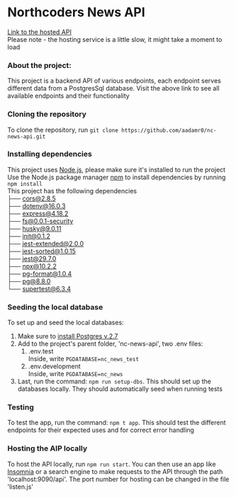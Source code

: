 # Northcoders News API

[Link to the hosted API](https://nc-news-api-ffu7.onrender.com/api)<br>
Please note - the hosting service is a little slow, it might take a moment to load<br>

### About the project:<br>

This project is a backend API of various endpoints, each endpoint serves different data from a PostgresSql database. Visit the above link to see all available endpoints and their functionality<br>

### Cloning the repository<br>

To clone the repository, run `git clone https://github.com/aadamr0/nc-news-api.git`<br>

### Installing dependencies <br>

This project uses [Node.js](https://nodejs.org/en), please make sure it's installed to run the project <br>
Use the Node.js package manager [npm](https://www.npmjs.com/) to install dependencies by running `npm install` <br>
This project has the following dependencies<br>
├── cors@2.8.5 <br>
├── dotenv@16.0.3 <br>
├── express@4.18.2 <br>
├── fs@0.0.1-security <br>
├── husky@9.0.11 <br>
├── init@0.1.2 <br>
├── jest-extended@2.0.0 <br>
├── jest-sorted@1.0.15 <br>
├── jest@29.7.0 <br>
├── npx@10.2.2 <br>
├── pg-format@1.0.4 <br>
├── pg@8.8.0 <br>
└── supertest@6.3.4 <br>

### Seeding the local database <br>

To set up and seed the local databases:<br>

1. Make sure to [install Postgres v.2.7](https://postgresapp.com/downloads.html)<br>
2. Add to the project's parent folder, 'nc-news-api', two .env files: <br>
   1. .env.test<br>
      Inside, write `PGDATABASE=nc_news_test`<br>
   2. .env.development<br>
      Inside, write `PGDATABASE=nc_news`<br>
3. Last, run the command: `npm run setup-dbs`. This should set up the databases locally. They should automatically seed when running tests<br>

### Testing<br>

To test the app, run the command: `npm t app`. This should test the different endpoints for their expected uses and for correct error handling<br>

### Hosting the AIP locally<br>

To host the API locally, run `npm run start`. You can then use an app like [Insomnia](https://insomnia.rest/) or a search engine to make requests to the API through the path 'localhost:9090/api'. The port number for hosting can be changed in the file 'listen.js'
